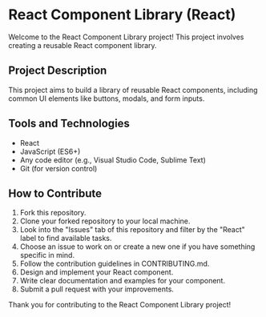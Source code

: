 # React Component Library (React)

Welcome to the React Component Library project! This project involves creating a reusable React component library.

## Project Description

This project aims to build a library of reusable React components, including common UI elements like buttons, modals, and form inputs.

## Tools and Technologies

- React
- JavaScript (ES6+)
- Any code editor (e.g., Visual Studio Code, Sublime Text)
- Git (for version control)

## How to Contribute

1. Fork this repository.
2. Clone your forked repository to your local machine.
3. Look into the "Issues" tab of this repository and filter by the "React" label to find available tasks.
4. Choose an issue to work on or create a new one if you have something specific in mind.
5. Follow the contribution guidelines in CONTRIBUTING.md.
6. Design and implement your React component.
7. Write clear documentation and examples for your component.
8. Submit a pull request with your improvements.

Thank you for contributing to the React Component Library project!
